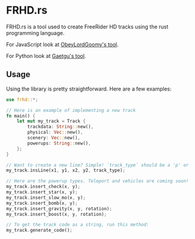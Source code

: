 # FRHD.rs

FRHD.rs is a tool used to create FreeRider HD tracks using the rust programming language.


For JavaScript look at [ObeyLordGoomy's tool](https://github.com/ObeyLordGoomy/frhd.js).


For Python look at [Gaetgu's tool](https://pypi.org/project/frhd-python/).


## Usage

Using the library is pretty straightforward. Here are a few examples:

```rust
use frhd::*;

// Here is an example of implementing a new track
fn main() {
    let mut my_track = Track {
        trackdata: String::new(),
        physical: Vec::new(),
        scenery: Vec::new(),
        powerups: String::new(),
    };
}

// Want to create a new line? Simple! `track_type` should be a 'p' or 's', for physical or scenery.
my_track.insLine(x1, y1, x2, y2, track_type);

// Here are the powerup types. Teleport and vehicles are coming soon!
my_track.insert_check(x, y);
my_track.insert_star(x, y);
my_track.insert_slow_mo(x, y);
my_track.insert_bomb(x, y);
my_track.insert_gravity(x, y, rotation);
my_track.insert_boost(x, y, rotation);

// To get the track code as a string, run this method:
my_track.generate_code();
```

